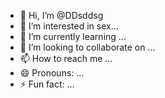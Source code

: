 - 👋 Hi, I’m @DDsddsg
- 👀 I’m interested in sex...
- 🌱 I’m currently learning ...
- 💞️ I’m looking to collaborate on ...
- 📫 How to reach me ...
- 😄 Pronouns: ...
- ⚡ Fun fact: ...

<!---
DDsddsg/DDsddsg is a ✨ special ✨ repository because its `README.md` (this file) appears on your GitHub profile.
You can click the Preview link to take a look at your changes.
--->
